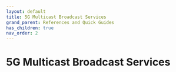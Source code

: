 ```yaml
---
layout: default
title: 5G Multicast Broadcast Services
grand_parent: References and Quick Guides
has_children: true
nav_order: 2
---
```


# 5G Multicast Broadcast Services

